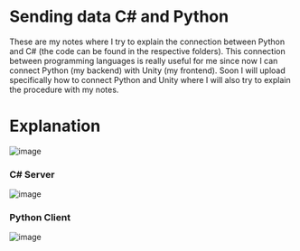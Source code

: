 # Sending data C# and Python
These are my notes where I try to explain the connection between Python and C# (the code can be found in the respective folders). This connection between programming languages is really useful for me since now I can connect Python (my backend) with Unity (my frontend). Soon I will upload specifically how to connect Python and Unity where I will also try to explain the procedure with my notes.

# Explanation
![image](https://user-images.githubusercontent.com/17753976/126081297-e530026f-5238-4115-96ed-3ee83e3c4a49.png)
### C# Server
![image](https://user-images.githubusercontent.com/17753976/126081325-c22eaeb3-e7ae-4ca4-a427-1954316c8195.png)
### Python Client
![image](https://user-images.githubusercontent.com/17753976/126081328-c2a456b7-bd73-4d84-8d61-aa2bfdc5110f.png)




